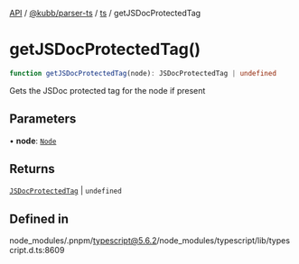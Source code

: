 [API](../../../../../packages.md) / [@kubb/parser-ts](../../../index.md) / [ts](../index.md) / getJSDocProtectedTag

# getJSDocProtectedTag()

```ts
function getJSDocProtectedTag(node): JSDocProtectedTag | undefined
```

Gets the JSDoc protected tag for the node if present

## Parameters

• **node**: [`Node`](../interfaces/Node.md)

## Returns

[`JSDocProtectedTag`](../interfaces/JSDocProtectedTag.md) \| `undefined`

## Defined in

node\_modules/.pnpm/typescript@5.6.2/node\_modules/typescript/lib/typescript.d.ts:8609
